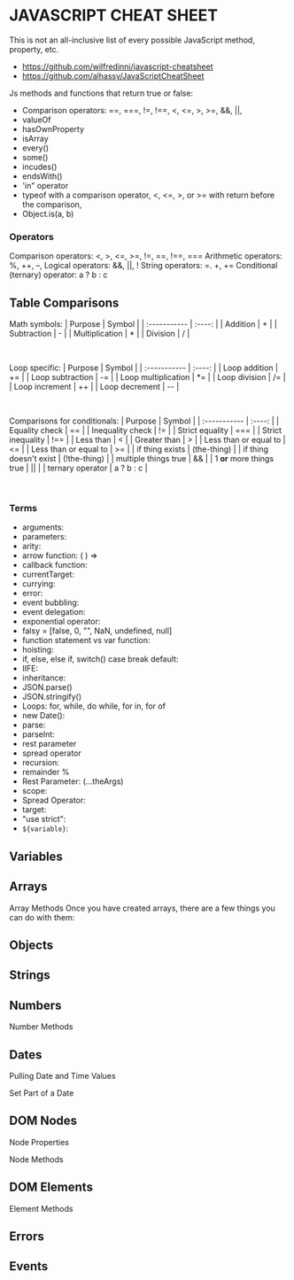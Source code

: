 # JAVASCRIPT CHEAT SHEET

This is not an all-inclusive list of every possible JavaScript method, property, etc. 

- https://github.com/wilfredinni/javascript-cheatsheet
- https://github.com/alhassy/JavaScriptCheatSheet 

Js methods and functions that return true or false: 
- Comparison operators: ==, ===, !=, !==, <, <=, >, >=, &&, ||, 
- valueOf
- hasOwnProperty 
- isArray
- every()
- some()
- incudes()
- endsWith()
- 'in" operator
- typeof with a comparison operator, <, <=, >, or >= with return before the comparison, 
- Object.is(a, b)

### Operators	

Comparison operators: <, >, <=, >=, !=, ==, !==, ===
Arithmetic operators: %, ++, –, 
Logical operators: 	&&, \|\|, !
String operators:	=. +, +=
Conditional (ternary) operator: 	a ? b : c	

## Table Comparisons

Math symbols:
|    Purpose      | Symbol | 
| :-----------    | :----: |
| Addition        | +      |
| Subtraction     | -      | 
| Multiplication  | *      |
| Division        | /      | 

<br>

Loop specific:
|    Purpose          | Symbol | 
| :-----------        | :----: |
| Loop addition       | +=     |
| Loop subtraction    | -=     |
| Loop multiplication | *=     |
| Loop division       | /=     |
| Loop increment      | ++     |
| Loop decrement      | --     |

<br>

Comparisons for conditionals:
|    Purpose                | Symbol | 
| :-----------              | :----: |
| Equality check            | ==     |
| Inequality check          | !=     |
| Strict equality           | ===    |
| Strict inequality         | !==    |
| Less than                 | <      |
| Greater than              | >      |
| Less than or equal to     | <=     |
| Less than or equal to     | >=     |
| if thing exists           | (the-thing) |
| if thing doesn't exist    | (!the-thing) |
| multiple things true      | &&     |
| 1 **or** more things true | \|\|   |
| ternary operator          | a ? b : c |

<br>

### Terms

- arguments: 
- parameters: 
- arity: 
- arrow function: ( ) =>
- callback function: 
- currentTarget: 
- currying: 
- error:
- event bubbling: 
- event delegation: 
- exponential operator: 
- falsy = [false, 0, "", NaN, undefined, null]
- function statement vs var function: 
- hoisting: 
- if, else, else if, switch() case break default:
- IIFE: 
- inheritance:
- JSON.parse()
- JSON.stringify()
- Loops: for, while, do while, for in, for of
- new Date(): 
- parse: 
- parseInt:
- rest parameter
- spread operator
- recursion: 
- remainder %
- Rest Parameter: (...theArgs)
- scope: 
- Spread Operator: 
- target: 
- "use strict": 
- `${variable}`: 


## Variables 



## Arrays

Array Methods
Once you have created arrays, there are a few things you can do with them:

## Objects


## Strings


## Numbers

Number Methods

## Dates

Pulling Date and Time Values

Set Part of a Date


## DOM Nodes

Node Properties


Node Methods


## DOM Elements

Element Methods

## Errors

## Events